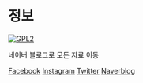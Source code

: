 # 정보

[![GPL2](https://img.shields.io/badge/license-GPL2-yellowgreen.svg)](https://github.com/parkkw09/parkSync/edit/master/LICENSE)


네이버 블로그로 모든 자료 이동

[Facebook](https://www.facebook.com/parkkw09/)
[Instagram](https://www.instagram.com/parkkw09/)
[Twitter](https://twitter.com/parkkw09/)
[Naverblog](https://parkkw09.blog.me/)
